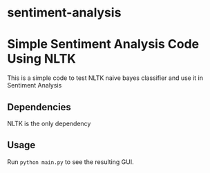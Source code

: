 # sentiment-analysis
# Simple Sentiment Analysis Code Using NLTK
This is a simple code to test NLTK naive bayes classifier and use it in Sentiment Analysis

## Dependencies
NLTK is the only dependency

## Usage
Run ```python main.py``` to see the resulting GUI.
